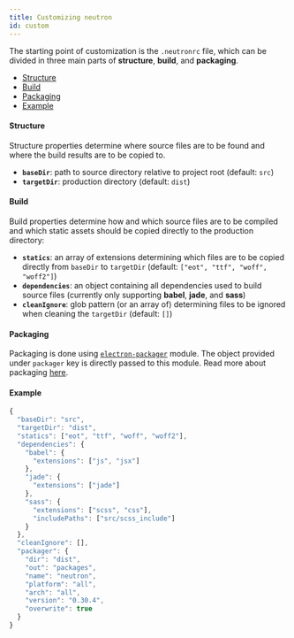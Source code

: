 ```yaml
---
title: Customizing neutron
id: custom
---
```


The starting point of customization is the `.neutronrc` file, which can be divided
in three main parts of **structure**, **build**, and **packaging**.

<nav class="toc">
  <ul>
    <li><a href="#strcuture">Structure</a></li>
    <li><a href="#build">Build</a></li>
    <li><a href="#packaging">Packaging</a></li>
    <li><a href="#example">Example</a></li>
  <ul>
</nav>

#### Structure
Structure properties determine where source files are to be found and where the build
results are to be copied to.

  * **`baseDir`**: path to source directory relative to project root (default: `src`)
  * **`targetDir`**: production directory (default: `dist`)

#### Build
Build properties determine how and which source files are to be compiled and which static
assets should be copied directly to the production directory:

  * **`statics`**: an array of extensions determining which files are to be copied
  directly from `baseDir` to `targetDir` (default: `["eot", "ttf", "woff", "woff2"]`)
  * **`dependencies`**: an object containing all dependencies used to build source files
  (currently only supporting **babel**, **jade**, and **sass**)
  * **`cleanIgnore`**: glob pattern (or an array of) determining files to be ignored
  when cleaning the `targetDir` (default: `[]`)

#### Packaging
Packaging is done using [`electron-packager`](https://www.npmjs.com/package/electron-packager)
module. The object provided under `packager` key is directly passed to this module. Read more about packaging [here](./packaging.html).

#### Example
```js
{
  "baseDir": "src",
  "targetDir": "dist",
  "statics": ["eot", "ttf", "woff", "woff2"],
  "dependencies": {
    "babel": {
      "extensions": ["js", "jsx"]
    },
    "jade": {
      "extensions": ["jade"]
    },
    "sass": {
      "extensions": ["scss", "css"],
      "includePaths": ["src/scss_include"]
    }
  },
  "cleanIgnore": [],
  "packager": {
    "dir": "dist",
    "out": "packages",
    "name": "neutron",
    "platform": "all",
    "arch": "all",
    "version": "0.30.4",
    "overwrite": true
  }
}
```

